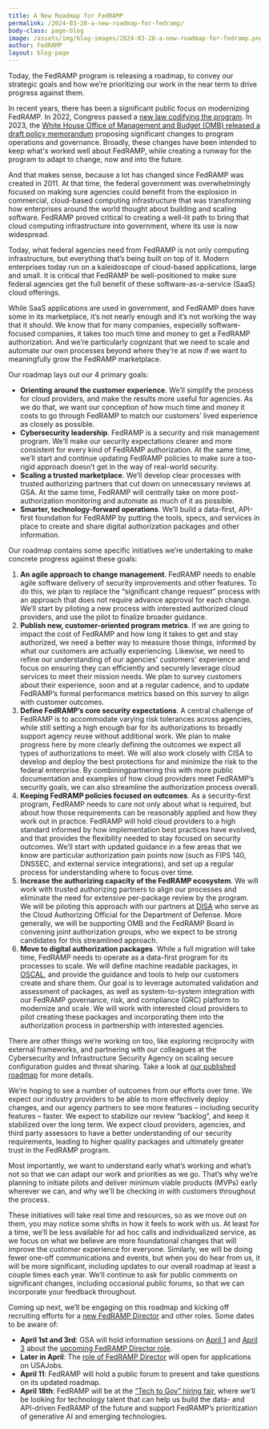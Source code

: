 ```yaml
---
title: A New Roadmap for FedRAMP
permalink: /2024-03-28-a-new-roadmap-for-fedramp/
body-class: page-blog
image: /assets/img/blog-images/2024-03-28-a-new-roadmap-for-fedramp.png
author: FedRAMP
layout: blog-page
---
```

Today, the FedRAMP program is releasing a roadmap, to convey our strategic goals and how we’re prioritizing our work in the near term to drive progress against them.

In recent years, there has been a significant public focus on modernizing FedRAMP. In 2022, Congress passed a <a href="https://www.fedramp.gov/blog/2023-01-11-announces-passing-fedramp-auth-act/" target="_blank" rel="noopener noreferrer">new law codifying the program</a>. In 2023, the <a href="https://www.fedramp.gov/2023-10-27-omb-fedramp-memo/" target="_blank" rel="noopener noreferrer">White House Office of Management and Budget (OMB) released a draft policy memorandum</a> proposing significant changes to program operations and governance. Broadly, these changes have been intended to keep what's worked well about FedRAMP, while creating a runway for the program to adapt to change, now and into the future.

And that makes sense, because a lot has changed since FedRAMP was created in 2011. At that time, the federal government was overwhelmingly focused on making sure agencies could benefit from the explosion in commercial, cloud-based computing infrastructure that was transforming how enterprises around the world thought about building and scaling software. FedRAMP proved critical to creating a well-lit path to bring that cloud computing infrastructure into government, where its use is now widespread. 

Today, what federal agencies need from FedRAMP is not only computing infrastructure, but everything that’s being built on top of it. Modern enterprises today run on a kaleidoscope of cloud-based applications, large and small. It is critical that FedRAMP be well-positioned to make sure federal agencies get the full benefit of these software-as-a-service (SaaS) cloud offerings.

While SaaS applications are used in government, and FedRAMP does have some in its marketplace, it’s not nearly enough and it’s not working the way that it should. We know that for many companies, especially software-focused companies, it takes too much time and money to get a FedRAMP authorization. And we’re particularly cognizant that we need to scale and automate our own processes beyond where they’re at now if we want to meaningfully grow the FedRAMP marketplace. 

Our roadmap lays out our 4 primary goals:
- <b>Orienting around the customer experience</b>. We’ll simplify the process for cloud providers, and make the results more useful for agencies. As we do that, we want our conception of how much time and money it costs to go through FedRAMP to match our customers’ lived experience as closely as possible.
- <b>Cybersecurity leadership</b>. FedRAMP is a security and risk management program. We’ll make our security expectations clearer and more consistent for every kind of FedRAMP authorization. At the same time, we’ll start and continue updating FedRAMP policies to make sure a too-rigid approach doesn’t get in the way of real-world security.
- <b>Scaling a trusted marketplace</b>. We’ll develop clear processes with trusted authorizing partners that cut down on unnecessary reviews at GSA. At the same time, FedRAMP will centrally take on more post-authorization monitoring and automate as much of it as possible.
- <b>Smarter, technology-forward operations</b>. We’ll build a data-first, API-first foundation for FedRAMP by putting the tools, specs, and services in place to create and share digital authorization packages and other information.

Our roadmap contains some specific initiatives we’re undertaking to make concrete progress against these goals: 
1. <b>An agile approach to change management</b>. FedRAMP needs to enable agile software delivery of security improvements and other features. To do this, we plan to replace the “significant change request” process with an approach that does not require advance approval for each change. We’ll start by piloting a new process with interested authorized cloud providers, and use the pilot to finalize broader guidance. 
2. <b>Publish new, customer-oriented program metrics</b>. If we are going to impact the cost of FedRAMP and how long it takes to get and stay authorized, we need a better way to measure those things, informed by what our customers are actually experiencing. Likewise, we need to refine our understanding of our agencies' customers' experience and focus on ensuring they can efficiently and securely leverage cloud services to meet their mission needs. We plan to survey customers about their experience, soon and at a regular cadence, and to update FedRAMP’s formal performance metrics based on this survey to align with customer outcomes.
3. <b>Define FedRAMP’s core security expectations</b>. A central challenge of FedRAMP is to accommodate varying risk tolerances across agencies, while still setting a high enough bar for its authorizations to broadly support agency reuse without additional work. We plan to make progress here by more clearly defining the outcomes we expect all types of authorizations to meet. We will also work closely with CISA to develop and deploy the best protections for and minimize the risk to the federal enterprise. By combiningpartnering this with more public documentation and examples of how cloud providers meet FedRAMP’s security goals, we can also streamline the authorization process overall.
4. <b>Keeping FedRAMP policies focused on outcomes</b>. As a security-first program, FedRAMP needs to care not only about what is required, but about how those requirements can be reasonably applied and how they work out in practice. FedRAMP will hold cloud providers to a high standard informed by how implementation best practices have evolved, and that provides the flexibility needed to stay focused on security outcomes. We’ll start with updated guidance in a few areas that we know are particular authorization pain points now (such as FIPS 140, DNSSEC, and external service integrations), and set up a regular process for understanding where to focus over time. 
5. <b>Increase the authorizing capacity of the FedRAMP ecosystem</b>. We will work with trusted authorizing partners to align our processes and eliminate the need for extensive per-package review by the program. We will be piloting this approach with our partners at <a href="https://www.disa.mil/" target="_blank" rel="noopener noreferrer">DISA</a> who serve as the Cloud Authorizing Official for the Department of Defense. More generally, we will be supporting OMB and the FedRAMP Board in convening joint authorization groups, who we expect to be strong candidates for this streamlined approach. 
6. <b>Move to digital authorization packages</b>. While a full migration will take time, FedRAMP needs to operate as a data-first program for its processes to scale. We will define machine readable packages, in <a href="https://pages.nist.gov/OSCAL/" target="_blank" rel="noopener noreferrer">OSCAL</a>, and provide the guidance and tools to help our customers create and share them. Our goal is to leverage automated validation and assessment of packages, as well as system-to-system integration with our FedRAMP governance, risk, and compliance (GRC) platform to modernize and scale. We will work with interested cloud providers to pilot creating these packages and incorporating them into the authorization process in partnership with interested agencies.

There are other things we’re working on too, like exploring reciprocity with external frameworks, and partnering with our colleagues at the Cybersecurity and Infrastructure Security Agency on scaling secure configuration guides and threat sharing. Take a look at <a href="{{site.baseurl}}/assets/resources/documents/FedRAMP-Program-Roadmap-2024-2025-Public-Artifact.pdf" target="_blank" rel="noopener noreferrer">our published roadmap</a> for more details.

We’re hoping to see a number of outcomes from our efforts over time. We expect our industry providers to be able to more effectively deploy changes, and our agency partners to see more features – including security features – faster. We expect to stabilize our review “backlog”, and keep it stabilized over the long term. We expect cloud providers, agencies, and third party assessors to have a better understanding of our security requirements, leading to higher quality packages and ultimately greater trust in the FedRAMP program. 

Most importantly, we want to understand early what’s working and what’s not so that we can adapt our work and priorities as we go. That’s why we’re planning to initiate pilots and deliver minimum viable products (MVPs) early wherever we can, and why we'll be checking in with customers throughout the process.

These initiatives will take real time and resources, so as we move out on them, you may notice some shifts in how it feels to work with us. At least for a time, we’ll be less available for ad hoc calls and individualized service, as we focus on what we believe are more foundational changes that will improve the customer experience for everyone. Similarly, we will be doing fewer one-off communications and events, but when you do hear from us, it will be more significant, including updates to our overall roadmap at least a couple times each year. We’ll continue to ask for public comments on significant changes, including occasional public forums, so that we can incorporate your feedback throughout. 

Coming up next, we’ll be engaging on this roadmap and kicking off recruiting efforts for a <a href="https://join.tts.gsa.gov/join/FedRAMP-Director-2024/" target="_blank" rel="noopener noreferrer">new FedRAMP Director</a> and other roles. Some dates to be aware of:
- <b>April 1st and 3rd</b>: GSA will hold information sessions on <a href="https://gsa.zoomgov.com/meeting/register/vJItd-2spzgvEkQMmqV2Z4zY6vVFip9_AJ4#/registration" target="_blank" rel="noopener noreferrer">April 1</a> and <a href="https://gsa.zoomgov.com/meeting/register/vJIsdeyhrToiExlQxCkEGTyMHwMUh4m1lr8#/registration" target="_blank" rel="noopener noreferrer">April 3</a> about the <a href="https://join.tts.gsa.gov/join/FedRAMP-Director-2024/" target="_blank" rel="noopener noreferrer">upcoming FedRAMP Director role</a>.
- <b>Later in April</b>: The <a href="https://join.tts.gsa.gov/join/FedRAMP-Director-2024/" target="_blank" rel="noopener noreferrer">role of FedRAMP Director</a> will open for applications on USAJobs.
- <b>April 11</b>: FedRAMP will hold a public forum to present and take questions on its updated roadmap.
- <b>April 18th</b>: FedRAMP will be at the <a href="https://www.techtogov.org/events/virtual-forum-job-fair-focused-on-ai-ai-enabling-talent" target="_blank" rel="noopener noreferrer">“Tech to Gov” hiring fair</a>, where we’ll be looking for technology talent that can help us build the data- and API-driven FedRAMP of the future and support FedRAMP’s prioritization of generative AI and emerging technologies.
